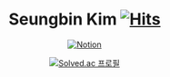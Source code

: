 <div align="center">

# Seungbin Kim [![Hits](https://hits.seeyoufarm.com/api/count/incr/badge.svg?url=https%3A%2F%2Fgithub.com%2Fseungbin-kim&count_bg=%233D7CC8&title_bg=%23555555&icon=&icon_color=%23E7E7E7&title=hits&edge_flat=false)](https://hits.seeyoufarm.com)

[![Notion](http://img.shields.io/badge/-Notion-success?style=flat&logo=Notion&link=https://www.notion.so/3ea75dec7f5d46f184df51bb4a122607)](https://www.notion.so/3ea75dec7f5d46f184df51bb4a122607)

[![Solved.ac
프로필](http://mazassumnida.wtf/api/v2/generate_badge?boj=olleh0528)](https://solved.ac/olleh0528)
</div>
<!--
**seungbin-kim/seungbin-kim** is a ✨ _special_ ✨ repository because its `README.md` (this file) appears on your GitHub profile.

Here are some ideas to get you started:

- 🔭 I’m currently working on ...
- 🌱 I’m currently learning ...
- 👯 I’m looking to collaborate on ...
- 🤔 I’m looking for help with ...
- 💬 Ask me about ...
- 📫 How to reach me: ...
- 😄 Pronouns: ...
- ⚡ Fun fact: ...
-->
